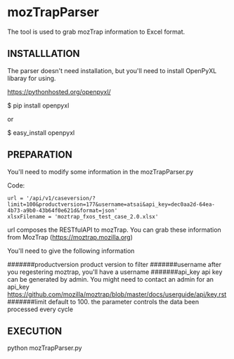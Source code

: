 mozTrapParser
=============

The tool is used to grab mozTrap information to Excel format.

INSTALLLATION
-------------

The parser doesn't need installation, but you'll need to install OpenPyXL libaray for using.

https://pythonhosted.org/openpyxl/

<p>
    $ pip install openpyxl
</p>

or

<p>
    $ easy_install openpyxl
</p>


PREPARATION
-----------

You'll need to modify some information in the mozTrapParser.py

Code:

```
url = '/api/v1/caseversion/?limit=100&productversion=177&username=atsai&api_key=dec0aa2d-64ea-4b73-a9b0-43b64f0e621d&format=json'
xlsxFilename = 'moztrap_fxos_test_case_2.0.xlsx'
```

url composes the RESTfulAPI to mozTrap. You can grab these information from MozTrap (https://moztrap.mozilla.org)

You'll need to give the following information

#######productversion
product version to filter
#######username
after you regestering moztrap, you'll have a username
#######api_key
api key can be generated by admin. You might need to contact an admin for an api_key
https://github.com/mozilla/moztrap/blob/master/docs/userguide/api/key.rst
#######limit
default to 100. the parameter controls the data been processed every cycle


EXECUTION
---------

<p>
    python mozTrapParser.py
</p>

